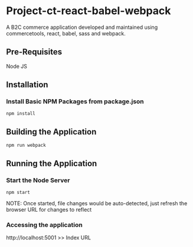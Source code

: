 # Project-ct-react-babel-webpack
A B2C commerce application developed and maintained using commercetools, react, babel, sass and webpack.

## Pre-Requisites
Node JS  

## Installation
### Install Basic NPM Packages from package.json
`npm install`

## Building the Application
`npm run webpack`

## Running the Application
### Start the Node Server
`npm start`

NOTE: Once started, file changes would be auto-detected, just refresh the browser URL for changes to reflect

### Accessing the application
http://localhost:5001 >> Index URL  